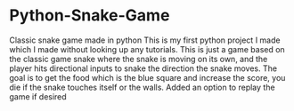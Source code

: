 # Python-Snake-Game
Classic snake game made in python
This is my first python project I made which I made without looking up any tutorials.
This is just a game based on the classic game snake where the snake is moving on its own, and the player hits directional inputs to snake the direction the snake moves.
The goal is to get the food which is the blue square and increase the score, you die if the snake touches itself or the walls.
Added an option to replay the game if desired
